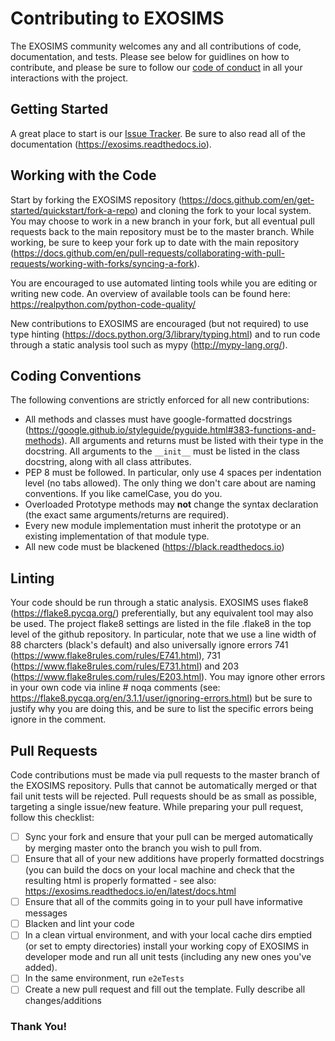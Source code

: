 # Contributing to EXOSIMS

The EXOSIMS community welcomes any and all contributions of code, documentation, and tests.  Please see below for guidlines on how to contribute, and please be sure to follow our [code of conduct](https://github.com/dsavransky/EXOSIMS/blob/master/CODE_OF_CONDUCT.md)
in all your interactions with the project.

## Getting Started

A great place to start is our [Issue Tracker](https://github.com/dsavransky/EXOSIMS/issues). Be sure to also read all of the documentation (https://exosims.readthedocs.io).

## Working with the Code

Start by forking the EXOSIMS repository (https://docs.github.com/en/get-started/quickstart/fork-a-repo) and cloning the fork to your local system.  You may choose to work in a new branch in your fork, but all eventual pull requests back to the main repository must be to the master branch.  While working, be sure to keep your fork up to date with the main repository (https://docs.github.com/en/pull-requests/collaborating-with-pull-requests/working-with-forks/syncing-a-fork). 

You are encouraged to use automated linting tools while you are editing or writing new code.  An overview of available tools can be found here: https://realpython.com/python-code-quality/

New contributions to EXOSIMS are encouraged (but not required) to use type hinting (https://docs.python.org/3/library/typing.html) and to run code through a static analysis tool such as mypy (http://mypy-lang.org/).

## Coding Conventions

The following conventions are strictly enforced for all new contributions:

* All methods and classes must have google-formatted docstrings (https://google.github.io/styleguide/pyguide.html#383-functions-and-methods).  All arguments and returns must be listed with their type in the docstring.  All arguments to the ``__init__`` must be listed in the class docstring, along with all class attributes.
* PEP 8 must be followed.  In particular, only use 4 spaces per indentation level (no tabs allowed).  The only thing we don't care about are naming conventions. If you like camelCase, you do you.
* Overloaded Prototype methods may **not** change the syntax declaration (the exact same arguments/returns are required).
* Every new module implementation must inherit the prototype or an existing implementation of that module type.
* All new code must be blackened (https://black.readthedocs.io)

## Linting

Your code should be run through a static analysis.  EXOSIMS uses flake8 (https://flake8.pycqa.org/) preferentially, but any equivalent tool may also be used.  The project flake8 settings are listed in the file .flake8 in the top level of the github repository.  In particular, note that we use a line width of 88 charcters (black's default) and also universally ignore errors 741 (https://www.flake8rules.com/rules/E741.html), 731 (https://www.flake8rules.com/rules/E731.html) and 203 (https://www.flake8rules.com/rules/E203.html).  You may ignore other errors in your own code via inline # noqa comments (see: https://flake8.pycqa.org/en/3.1.1/user/ignoring-errors.html) but be sure to justify why you are doing this, and be sure to list the specific errors being ignore in the comment.

## Pull Requests

Code contributions must be made via pull requests to the master branch of the EXOSIMS repository.  Pulls that cannot be automatically merged or that fail unit tests will be rejected.  Pull requests should be as small as possible, targeting a single issue/new feature.  While preparing your pull request, follow this checklist:

- [ ] Sync your fork and ensure that your pull can be merged automatically by merging master onto the branch you wish to pull from.
- [ ] Ensure that all of your new additions have properly formatted docstrings (you can build the docs on your local machine and check that the resulting html is properly formatted - see also: https://exosims.readthedocs.io/en/latest/docs.html
- [ ] Ensure that all of the commits going in to your pull have informative messages
- [ ] Blacken and lint your code
- [ ] In a clean virtual environment, and with your local cache dirs emptied (or set to empty directories) install your working copy of EXOSIMS in developer mode and run all unit tests (including any new ones you've added).
- [ ] In the same environment, run ``e2eTests``
- [ ] Create a new pull request and fill out the template. Fully describe all changes/additions

### Thank You!
